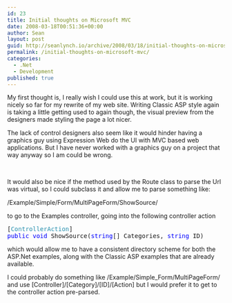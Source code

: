 ```yaml
---
id: 23
title: Initial thoughts on Microsoft MVC
date: 2008-03-18T00:51:36+00:00
author: Sean
layout: post
guid: http://seanlynch.io/archive/2008/03/18/initial-thoughts-on-microsoft-mvc.aspx
permalink: /initial-thoughts-on-microsoft-mvc/
categories:
  - .Net
  - Development
published: true
---
```

My first thought is, I really wish I could use this at work, but it is working nicely so far for my rewrite of my web site. Writing Classic ASP style again is taking a little getting used to again though, the visual preview from the designers made styling the page a lot nicer. 

The lack of control designers also seem like it would hinder having a graphics guy using Expression Web do the UI with MVC based web applications. But I have never worked with a graphics guy on a project that way anyway so I am could be wrong.

 

It would also be nice if the method used by the Route class to parse the Url was virtual, so I could subclass it and allow me to parse something like:

/Example/Simple/Form/MultiPageForm/ShowSource/

to go to the Examples controller, going into the following controller action

<pre class="code">[<span style="color: rgb(43,145,175)">ControllerAction</span>]<br /><span style="color: rgb(0,0,255)">public</span> <span style="color: rgb(0,0,255)">void</span> ShowSource(<span style="color: rgb(0,0,255)">string</span>[] Categories, <span style="color: rgb(0,0,255)">string</span> ID)
</pre>

[](http://11011.net/software/vspaste)

which would allow me to have a consistent directory scheme for both the ASP.Net examples, along with the Classic ASP examples that are already available.

I could probably do something like /Example/Simple_Form/MultiPageForm/ and use [Controller]/[Category]/[ID]/[Action] but I would prefer it to get to the controller action pre-parsed.

